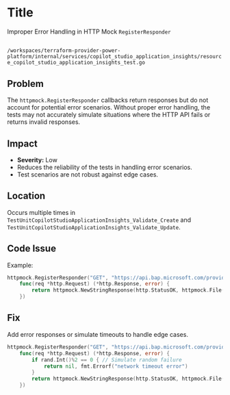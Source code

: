 # Title

Improper Error Handling in HTTP Mock `RegisterResponder`

##

`/workspaces/terraform-provider-power-platform/internal/services/copilot_studio_application_insights/resource_copilot_studio_application_insights_test.go`

## Problem

The `httpmock.RegisterResponder` callbacks return responses but do not account for potential error scenarios. Without proper error handling, the tests may not accurately simulate situations where the HTTP API fails or returns invalid responses.

## Impact

- **Severity:** Low
- Reduces the reliability of the tests in handling error scenarios.
- Test scenarios are not robust against edge cases.

## Location

Occurs multiple times in `TestUnitCopilotStudioApplicationInsights_Validate_Create` and `TestUnitCopilotStudioApplicationInsights_Validate_Update`. 

## Code Issue

Example:

```go
httpmock.RegisterResponder("GET", "https://api.bap.microsoft.com/providers/Microsoft.BusinessAppPlatform/scopes/admin/environments/00000000-0000-0000-0000-000000000001?%24expand=permissions%2Cproperties.capacity%2Cproperties%2FbillingPolicy%2Cproperties%2FcopilotPolicies&api-version=2023-06-01",
	func(req *http.Request) (*http.Response, error) {
		return httpmock.NewStringResponse(http.StatusOK, httpmock.File("tests/Validate_Create/get_environments.json").String()), nil
	})
```

## Fix

Add error responses or simulate timeouts to handle edge cases.

```go
httpmock.RegisterResponder("GET", "https://api.bap.microsoft.com/providers/Microsoft.BusinessAppPlatform/scopes/admin/environments/00000000-0000-0000-0000-000000000001?%24expand=permissions%2Cproperties.capacity%2Cproperties%2FbillingPolicy%2Cproperties%2FcopilotPolicies&api-version=2023-06-01",
	func(req *http.Request) (*http.Response, error) {
		if rand.Int()%2 == 0 { // Simulate random failure
			return nil, fmt.Errorf("network timeout error")
		}
		return httpmock.NewStringResponse(http.StatusOK, httpmock.File("tests/Validate_Create/get_environments.json").String()), nil
	})
```
